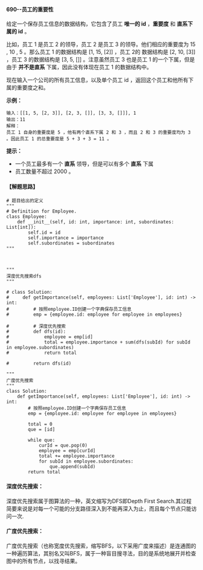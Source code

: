 #### 690--员工的重要性

给定一个保存员工信息的数据结构，它包含了员工 **唯一的 id** ，**重要度** 和 **直系下属的 id** 。

比如，员工 1 是员工 2 的领导，员工 2 是员工 3 的领导。他们相应的重要度为 15 , 10 , 5 。那么员工 1 的数据结构是 [1, 15, [2]] ，员工 2的 数据结构是 [2, 10, [3]] ，员工 3 的数据结构是 [3, 5, []] 。注意虽然员工 3 也是员工 1 的一个下属，但是由于 **并不是直系** 下属，因此没有体现在员工 1 的数据结构中。

现在输入一个公司的所有员工信息，以及单个员工 id ，返回这个员工和他所有下属的重要度之和。

 

**示例：**

```
输入：[[1, 5, [2, 3]], [2, 3, []], [3, 3, []]], 1
输出：11
解释：
员工 1 自身的重要度是 5 ，他有两个直系下属 2 和 3 ，而且 2 和 3 的重要度均为 3 。因此员工 1 的总重要度是 5 + 3 + 3 = 11 。
```

 

**提示：**

- 一个员工最多有一个 **直系** 领导，但是可以有多个 **直系** 下属
- 员工数量不超过 2000 。



#### 【解题思路】

```
# 题目给出的定义
"""
# Definition for Employee.
class Employee:
    def __init__(self, id: int, importance: int, subordinates: List[int]):
        self.id = id
        self.importance = importance
        self.subordinates = subordinates
"""



"""
深度优先搜索dfs
"""

# class Solution:
#     def getImportance(self, employees: List['Employee'], id: int) -> int:
#         # 按照employee.ID创建一个字典保存员工信息
#         emp = {employee.id: employee for employee in employees}

#         # 深度优先搜索
#         def dfs(id):
#             employee = emp[id]
#             total = employee.importance + sum(dfs(subId) for subId in employee.subordinates)
#             return total
        
#         return dfs(id)

```



```
"""
广度优先搜索
"""
class Solution:
    def getImportance(self, employees: List['Employee'], id: int) -> int:
        # 按照employee.ID创建一个字典保存员工信息
        emp = {employee.id: employee for employee in employees}

        total = 0
        que = [id]

        while que:
            curId = que.pop(0)
            employee = emp[curId]
            total += employee.importance
            for subId in employee.subordinates:
                que.append(subId)
        return total
```



#### 深度优先搜索：

深度优先搜索属于图算法的一种，英文缩写为DFS即Depth First Search.其过程简要来说是对每一个可能的分支路径深入到不能再深入为止，而且每个节点只能访问一次.



#### 广度优先搜索：

广度优先搜索（也称宽度优先搜索，缩写BFS，以下采用广度来描述）是连通图的一种遍历算法，其别名又叫BFS，属于一种盲目搜寻法，目的是系统地展开并检查图中的所有节点，以找寻结果。